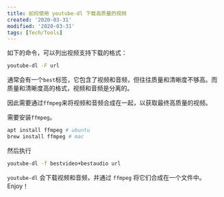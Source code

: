 ```yaml
---
title: 如何使用 youtube-dl 下载高质量的视频
created: '2020-03-31'
modified: '2020-03-31'
tags: [Tech/Tools]
---
```


如下的命令，可以列出视频支持下载的格式：

```bash
youtube-dl -F url
```

通常会有一个`best`标签，它包含了视频和音频，但往往质量和清晰度不够高。而质量和清晰度高的格式，视频和音频是分离的。

因此需要通过`ffmpeg`来将视频和音频合成在一起，以获取最终高质量的视频。

需要安装`ffmpeg`。

```bash
apt install ffmpeg # ubuntu
brew install ffmpeg # mac
```

然后执行

```bash
youtube-dl -f bestvideo+bestaudio url
```

`youtube-dl` 会下载视频和音频，并通过 `ffmpeg` 将它们合成在一个文件中。Enjoy！
